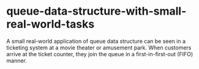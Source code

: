 # queue-data-structure-with-small-real-world-tasks
A small real-world application of queue data structure can be seen in a ticketing system at a movie theater or amusement park. When customers arrive at the ticket counter, they join the queue in a first-in-first-out (FIFO) manner. 
